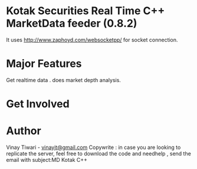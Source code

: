 Kotak Securities Real Time C++ MarketData feeder (0.8.2)
==========================
It uses http://www.zaphoyd.com/websocketpp/  for socket connection.


Major Features
==============
Get realtime data . does market depth analysis.

Get Involved
============

Author
======
Vinay Tiwari - vinayjt@gmail.com
Copywrite : in case you are looking to replicate the server, feel free to download the code and 
needhelp , send the email with subject:MD Kotak C++
